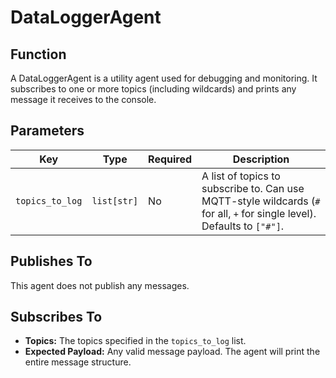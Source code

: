 # DataLoggerAgent

## Function

A DataLoggerAgent is a utility agent used for debugging and monitoring. It subscribes to one or more topics (including wildcards) and prints any message it receives to the console.

## Parameters

| Key               | Type        | Required | Description                                                                                              |
|-------------------|-------------|----------|----------------------------------------------------------------------------------------------------------|
| `topics_to_log`   | `list[str]` | No       | A list of topics to subscribe to. Can use MQTT-style wildcards (`#` for all, `+` for single level). Defaults to `["#"]`. |

## Publishes To

This agent does not publish any messages.

## Subscribes To

- **Topics:** The topics specified in the `topics_to_log` list.
- **Expected Payload:** Any valid message payload. The agent will print the entire message structure.

